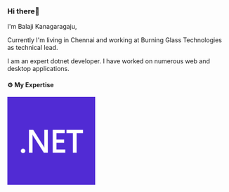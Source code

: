 ### Hi there👋

I'm Balaji Kanagaragaju, 

Currently I'm living in Chennai and working at Burning Glass Technologies as technical lead.

I am an expert dotnet developer. I have worked on numerous web and desktop applications.

#### :gear: My Expertise
<img src="https://github.com/balaji119/balaji119/blob/main/images/dotnet-logo.png" alt=".Net Core" style="width:200px;"/>



